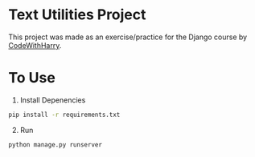 # Text Utilities Project
This project was made as an exercise/practice for the Django course by [CodeWithHarry](https://youtube.com/@CodeWithHarry).

# To Use
1. Install Depenencies
```bash
pip install -r requirements.txt
```
2. Run
```bash
python manage.py runserver
```
